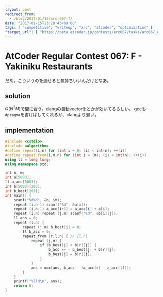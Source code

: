 ```yaml
---
layout: post
redirect_from:
  - /blog/2017/01/15/arc-067-f/
date: "2017-01-15T23:28:43+09:00"
tags: [ "competitive", "writeup", "arc", "atcoder", "optimization" ]
"target_url": [ "https://beta.atcoder.jp/contests/arc067/tasks/arc067_d" ]
---
```


# AtCoder Regular Contest 067: F - Yakiniku Restaurants

だめ。こういうのを通せると気持ちいいんだけどなあ。

## solution

$O(N^2M)$で間に合う。clangの自動vector化とかが効いてるらしい。
gccも`#pragma`を書けばしてくれるが、clangより遅い。

## implementation

``` c++
#include <cstdio>
#include <algorithm>
#define repeat(i,n) for (int i = 0; (i) < int(n); ++(i))
#define repeat_from(i,m,n) for (int i = (m); (i) < int(n); ++(i))
using ll = long long;
using namespace std;

int n, m;
int a[5003];
ll a_acc[5003];
int b[5003][203];
int b_best[203];
int main() {
    scanf("%d%d", &n, &m);
    repeat (i,n-1) scanf("%d", &a[i]);
    repeat (i,n-1) a_acc[i+1] = a_acc[i] + a[i];
    repeat (i,n) repeat (j,m) scanf("%d", &b[i][j]);
    ll ans = 0;
    repeat (l,n) {
        repeat (j,m) b_best[j] = 0;
        ll b_acc = 0;
        repeat_from (r,l,n) { // [l,r]
            repeat (j,m) {
                if (b_best[j] < b[r][j]) {
                    b_acc += - b_best[j] + b[r][j];
                    b_best[j] = b[r][j];
                }
            }
            ans = max(ans, b_acc - (a_acc[r] - a_acc[l]));
        }
    }
    printf("%lld\n", ans);
    return 0;
}
```
